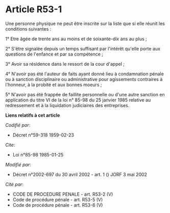 # Article R53-1

Une personne physique ne peut être inscrite sur la liste que si elle réunit les conditions suivantes :

1° Etre âgée de trente ans au moins et de soixante-dix ans au plus ;

2° S'être signalée depuis un temps suffisant par l'intérêt qu'elle porte aux questions de l'enfance et par sa compétence ;

3° Avoir sa résidence dans le ressort de la cour d'appel ;

4° N'avoir pas été l'auteur de faits ayant donné lieu à condamnation pénale ou à sanction disciplinaire ou administrative
pour agissements contraires à l'honneur, à la probité et aux bonnes moeurs ;

5° N'avoir pas été frappée de faillite personnelle ou d'une autre sanction en application du titre VI de la loi n° 85-98 du
25 janvier 1985 relative au redressement et à la liquidation judiciaires des entreprises.

**Liens relatifs à cet article**

_Codifié par_:

  - Décret n°59-318 1959-02-23

_Cite_:

  - Loi n°85-98 1985-01-25

_Modifié par_:

  - Décret n°2002-697 du 30 avril 2002 - art. 1 () JORF 3 mai 2002

_Cité par_:

  - CODE DE PROCEDURE PENALE - art. R53-2 (V)
  - Code de procédure pénale - art. R53-5 (V)
  - Code de procédure pénale - art. R53-6 (V)
